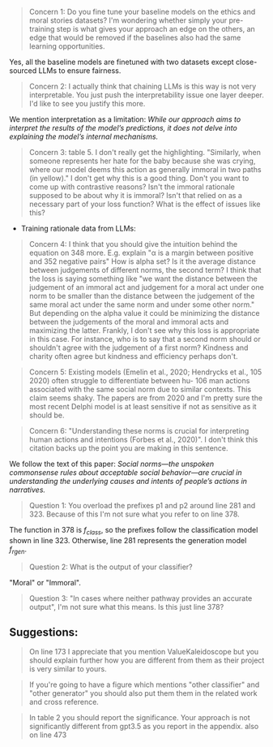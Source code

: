 


> Concern 1: Do you fine tune your baseline models on the ethics and moral stories datasets? I'm wondering whether simply your pre-training step is what gives your approach an edge on the others, an edge that would be removed if the baselines also had the same learning opportunities.

Yes, all the baseline models are finetuned with two datasets except close-sourced LLMs to ensure fairness.


> Concern 2: I actually think that chaining LLMs is this way is not very interpretable. You just push the interpretability issue one layer deeper. I'd like to see you justify this more.

 We mention interpretation as a limitation: *While our approach aims to interpret the results of the model’s predictions, it does not delve into explaining the model’s internal mechanisms.*
 

> Concern 3: table 5. I don't really get the highlighting. "Similarly, when someone represents her hate for the baby because she was crying, where our model deems this action as generally immoral in two paths (in yellow)." I don't get why this is a good thing. Don't you want to come up with contrastive reasons? Isn't the immoral rationale supposed to be about why it is immoral? Isn't that relied on as a necessary part of your loss function? What is the effect of issues like this?

  - Training rationale data from LLMs: 

> Concern 4: I think that you should give the intuition behind the equation on 348 more. E.g. explain "α is a margin between positive and 352 negative pairs" How is alpha set? Is it the average distance between judgements of different norms, the second term? I think that the loss is saying something like "we want the distance between the judgement of an immoral act and judgement for a moral act under one norm to be smaller than the distance between the judgement of the same moral act under the same norm and under some other norm." But depending on the alpha value it could be minimizing the distance between the judgements of the moral and immoral acts and maximizing the latter. Frankly, I don't see why this loss is appropriate in this case. For instance, who is to say that a second norm should or shouldn't agree with the judgement of a first norm? Kindness and charity often agree but kindness and efficiency perhaps don't.


> Concern 5: Existing models (Emelin et al., 2020; Hendrycks et al., 105 2020) often struggle to differentiate between hu- 106 man actions associated with the same social norm due to similar contexts. This claim seems shaky. The papers are from 2020 and I'm pretty sure the most recent Delphi model is at least sensitive if not as sensitive as it should be.

   
> Concern 6: "Understanding these norms is crucial for interpreting human actions and intentions (Forbes et al., 2020)". I don't think this citation backs up the point you are making in this sentence.

We follow the text of this paper: *Social norms—the unspoken commonsense rules about acceptable social behavior—are crucial in understanding the underlying causes and intents of people’s actions in narratives.*


 
> Question 1: You overload the prefixes p1 and p2 around line 281 and 323. Because of this I'm not sure what you refer to on line 378.

  The function in 378 is $f_{class}$, so the prefixes follow the classification model shown in line 323. Otherwise, line 281 represents the generation model $f_{rgen}$.
  
> Question 2: What is the output of your classifier?

  "Moral" or "Immoral".

> Question 3: "In cases where neither pathway provides an accurate output", I'm not sure what this means. Is this just line 378?
 
## Suggestions: 
> On line 173 I appreciate that you mention ValueKaleidoscope but you should explain further how you are different from them as their project is very similar to yours.

> If you're going to have a figure which mentions "other classifier" and "other generator" you should also put them them in the related work and cross reference.

> In table 2 you should report the significance. Your approach is not significantly different from gpt3.5 as you report in the appendix. also on line 473


